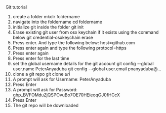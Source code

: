 Git tutorial
1. create a folder
    mkdir foldername
2. navigate into the foldername
    cd foldername
3. initialize git inside the folder
    git init
4. Erase existing git user from osx keychain if it exists using the command below
    git credential-osxkeychain erase 
5. Press enter. And type the following below:
    host=github.com
6. Press enter again and type the following
    protocol=https
7. Press enter again
8. Press enter for the last time
9. set the global username details for the git account
    git config --global user.name PeterAnyaduba
    git config --global user.email pnanyaduba@...
10. clone a git repo
    git clone _url_
11. A prompt will ask for Username: PeterAnyaduba
12. Press Enter
13. A prompt will ask for Password: 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
14. Press Enter
15. The git repo will be downloaded
